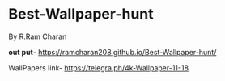 # Best-Wallpaper-hunt

By R.Ram Charan


**out put**- https://ramcharan208.github.io/Best-Wallpaper-hunt/

WallPapers link- https://telegra.ph/4k-Wallpaper-11-18
